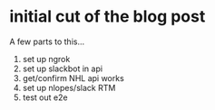 # initial cut of the blog post

A few parts to this...

1. set up ngrok
2. set up slackbot in api
3. get/confirm NHL api works
4. set up nlopes/slack RTM
5. test out e2e
